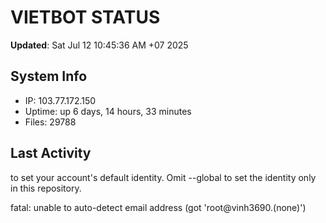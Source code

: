 # VIETBOT STATUS
**Updated**: Sat Jul 12 10:45:36 AM +07 2025

## System Info
- IP: 103.77.172.150
- Uptime: up 6 days, 14 hours, 33 minutes
- Files: 29788

## Last Activity

to set your account's default identity.
Omit --global to set the identity only in this repository.

fatal: unable to auto-detect email address (got 'root@vinh3690.(none)')
